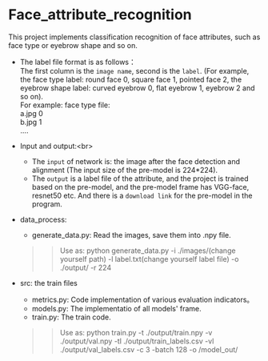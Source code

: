 # Face_attribute_recognition
This project implements classification recognition of face attributes, such as face type or eyebrow shape and so on.
* The label file format is as follows：\
The first column is the `image name`, second is the `label`. (For example, the face type label: round face 0, square face 1, pointed face 2,  the eyebrow shape label: curved eyebrow 0, flat eyebrow 1, eyebrow 2 and so on).\
For example:
  face type file:\
  a.jpg 0 \
  b.jpg 1 \
  ....

* Input and output:\<br>
  * The `input` of network is: the image after the face detection and alignment (The input size of the pre-model is 224*224).
  * The `output` is a label file of the attribute, and the project is trained based on the pre-model, and the pre-model frame has VGG-face, resnet50 etc. And there is a `download link` for the pre-model in the program.

* data_process:
  * generate_data.py: Read the images, save them into .npy file. 
  >>Use as: python generate_data.py -i ./images/(change yourself path) -l label.txt(change yourself label file) -o ./output/ -r 224

* src: the train files
  * metrics.py: Code implementation of various evaluation indicators。
  * models.py: The implementatio of all models' frame.
  * train.py: The train code. 
  >>Use as: python train.py -t ./output/train.npy -v ./output/val.npy -tl ./output/train_labels.csv -vl ./output/val_labels.csv -c 3 -batch 128 -o /model_out/
